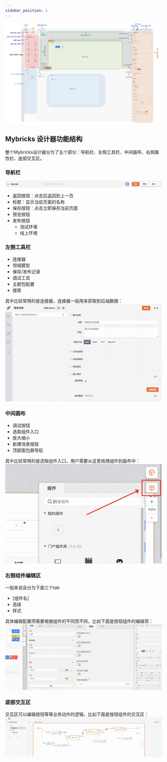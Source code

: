 ```yaml
---
sidebar_position: 1
---
```


![Alt text](img/image.png)

## Mybricks 设计器功能结构

整个Mybricks设计器分为了五个部分：导航栏、左侧工具栏、中间画布、右侧属性栏、底部交互区。

### 导航栏
![Alt text](img/image-1.png)
- 返回按钮：点击后返回到上一页
- 标题：显示当前页面的名称
- 保存按钮：点击立即保存当前页面
- 预览按钮
- 发布按钮
  - 测试环境
  - 线上环境

### 左侧工具栏
- 连接器
- 领域模型
- 保存/发布记录
- 调试工具
- 主题包配置
- 搜索

其中比较常用的是连接器，连接器一般用来获取到后端数据：
![Alt text](img/image-4.png)

### 中间画布
- 调试按钮
- 选取组件入口
- 放大缩小
- 新建场景按钮
- 顶部面包屑导航

其中比较常用的是选取组件入口，用户需要从这里拖拽组件到画布中：
![Alt text](img/image-6.png)

### 右侧组件编辑区
一般来说会分为下面三个tab
- [组件名]
- 高级
- 样式

具体编辑配置项需要根据组件的不同而不同，比如下面是按钮组件的编辑项：
![Alt text](img/image-7.png)


### 底部交互区
交互区可以编辑按钮等等业务动作的逻辑，比如下面是按钮组件的交互区：
![Alt text](img/image-8.png)